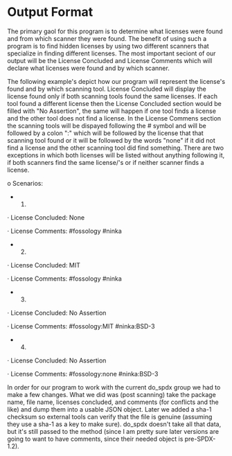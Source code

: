 Output Format
=============

The primary gaol for this program is to determine what licenses were found and from which scanner they were found. 
The benefit of using such a program is to find hidden licenses by using two different scanners that specialize in 
finding different licenses. The most important seciont of our output will be the License Concluded and License 
Comments which will declare what licenses were found and by which scanner. 

The following example's depict how our program will represent the license's found and by which scanning tool. License
Concluded will display the license found only if both scanning tools found the same licenses. If each tool found a 
different license then the License Concluded section would be filled with "No Assertion", the same will happen if 
one tool finds a license and the other tool does not find a license. In the License Commens section the scanning 
tools will be dispayed following the # symbol and will be followed by a colon ":" which will be followed by the 
license that that scanning tool found or it will be followed by the words "none" if it did not find a license and the
other scanning tool did find something. There are two exceptions in which both licenses will be listed without 
anything following it, if both scanners find the same license/'s or if neither scanner finds a license.

o   Scenarios:

  -  1.

·         License Concluded: None

·         License Comments: #fossology #ninka

  -  2.

·         License Concluded: MIT

·         License Comments: #fossology #ninka

  -  3.

·         License Concluded: No Assertion

·         License Comments: #fossology:MIT #ninka:BSD-3

  -  4.

·         License Concluded: No Assertion

·         License Comments: #fossology:none #ninka:BSD-3

In order for our program to work with the current do_spdx group we had to make a few changes. What we did was (post 
scanning) take the package name, file name, licenses concluded, and comments (for conflicts and the like) and dump 
them into a usable JSON object.
Later we added a sha-1 checksum so external tools can verify that the file is genuine (assuming they use a sha-1 as 
a key to make sure).
do_spdx doesn't take all that data, but it's still passed to the method (since I am pretty sure later versions are 
going to want to have comments, since their needed object is pre-SPDX-1.2).
